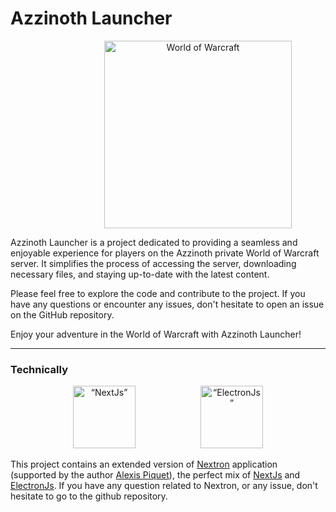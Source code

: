 # Azzinoth Launcher
<p align="center">
  <img
    src="https://www.nicepng.com/png/full/954-9540198_wow-logo-warcraft.png"
    alt="World of Warcraft"
    width="300"
    hspace="150">
</p>


Azzinoth Launcher is a project dedicated to providing a seamless and enjoyable experience for players on the Azzinoth private World of Warcraft server. It simplifies the process of accessing the server, downloading necessary files, and staying up-to-date with the latest content.

Please feel free to explore the code and contribute to the project. If you have any questions or encounter any issues, don't hesitate to open an issue on the GitHub repository.

Enjoy your adventure in the World of Warcraft with Azzinoth Launcher!

---

### Technically
<p align="center">
  <img
    src="https://www.svgrepo.com/show/354113/nextjs-icon.svg"
    alt= “NextJs”
    width="100"
    hspace="50">
  <img
    src="https://www.electronjs.org/fr/assets/img/logo.svg"
    alt= “ElectronJs”
    width="100"
    hspace="50">
</p>

This project contains an extended version of [Nextron](https://github.com/saltyshiomix/nextron) application (supported by the author [Alexis Piquet](https://github.com/alexis-piquet)), the perfect mix of [NextJs](https://nextjs.org/) and [ElectronJs](https://www.electronjs.org/fr/). If you have any question related to Nextron, or any issue, don't hesitate to go to the github repository.
